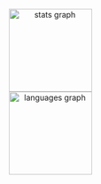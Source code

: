 <br clear="both">

<div align="center">
  <img src="https://github-readme-stats.vercel.app/api?username=BeatrizzzD&hide_title=false&hide_rank=false&show_icons=true&include_all_commits=true&count_private=true&disable_animations=false&theme=nightowl&locale=en&hide_border=true&order=1&custom_title=GitHub%20Stats" height="150" alt="stats graph" />
</div>

<div align="center">
  <img src="https://github-readme-stats.vercel.app/api/top-langs?username=BeatrizzzD&locale=en&hide_title=false&layout=compact&card_width=320&langs_count=10&theme=nightowl&hide_border=true&order=2" height="150" alt="languages graph" />
</div>

###
